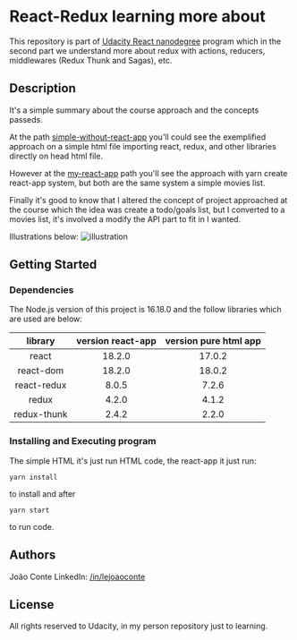 # React-Redux learning more about

This repository is part of <a href="https://www.udacity.com/course/react-nanodegree--nd019" target="_balnk">Udacity React nanodegree</a> program which in the second part we understand more about redux with actions, reducers, middlewares (Redux Thunk and Sagas), etc.

## Description

It's a simple summary about the course approach and the concepts passeds.

At the path <a href="https://github.com/lejoaoconte/react-redux-learning-more-about/tree/main/simple-without-react-app">simple-without-react-app</a> you'll could see the exemplified approach on a simple html file importing react, redux, and other libraries directly on head html file.

However at the <a href="https://github.com/lejoaoconte/react-redux-learning-more-about/tree/main/my-react-app">my-react-app</a> path you'll see the approach with yarn create react-app system, but both are the same system a simple movies list.

Finally it's good to know that I altered the concept of project approached at the course which the idea was create a todo/goals list, but I converted to a movies list, it's involved a modify the API part to fit in I wanted.

Illustrations below:
<img src="https://raw.githubusercontent.com/lejoaoconte/react-chirper-app/main/image.png?token=GHSAT0AAAAAABZ5QISBNEWLTK27AH2IU2T2Y3W2MOQ" alt="illustration" />

## Getting Started

### Dependencies

The Node.js version of this project is 16.18.0 and the follow libraries which are used are below:

|      library      | version react-app | version pure html app |
|:-----------------:|:-----------------:|:---------------------:|
| react             | 18.2.0            | 17.0.2                |
| react-dom         | 18.2.0            | 18.0.2                |
| react-redux       | 8.0.5             | 7.2.6                 |
| redux             | 4.2.0             | 4.1.2                 |
| redux-thunk       | 2.4.2             | 2.2.0                 |

### Installing and Executing program

The simple HTML it's just run HTML code, the react-app it just run:

```
yarn install
```

to install and after

```
yarn start
```

to run code.

## Authors

João Conte
LinkedIn: [/in/lejoaoconte](https://www.linkedin.com/in/lejoaoconte/)

## License

All rights reserved to Udacity, in my person repository just to learning.